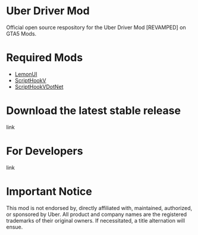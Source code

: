 # Uber Driver Mod
Official open source respository for the Uber Driver Mod [REVAMPED] on GTA5 Mods.

# Required Mods
* [LemonUI](https://github.com/LemonUIbyLemon/LemonUI/releases)
* [ScriptHookV](http://www.dev-c.com/gtav/scripthookv/)
* [ScriptHookVDotNet](https://github.com/crosire/scripthookvdotnet/releases)

# Download the latest stable release
link

# For Developers
link

# Important Notice
This mod is not endorsed by, directly affiliated with, maintained, authorized, or sponsored by Uber. All product and company names are the registered trademarks of their
original owners. If necessitated, a title alternation will ensue.
